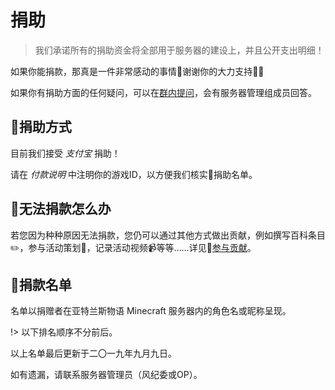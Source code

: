 # 捐助

>我们承诺所有的捐助资金将全部用于服务器的建设上，并且公开支出明细！

如果你能捐款，那真是一件非常感动的事情🥰谢谢你的大力支持💖💕

如果你有捐助方面的任何疑问，可以在[群内提问](https://jq.qq.com/?_wv=1027&k=5myyV7T)，会有服务器管理组成员回答。

## 🎁捐助方式

目前我们接受 *支付宝* 捐助！


请在 *付款说明* 中注明你的游戏ID，以方便我们核实📝捐助名单。

## 👀无法捐款怎么办

若您因为种种原因无法捐款，您仍可以通过其他方式做出贡献，例如撰写百科条目✏️，参与活动策划🎲，记录活动视频📹等等……详见💖[参与贡献](/contribution.md)。

## 💌捐款名单

名单以捐赠者在亚特兰斯物语 Minecraft 服务器内的角色名或昵称呈现。

!> 以下排名顺序不分前后。



以上名单最后更新于二〇一九年九月九日。

如有遗漏，请联系服务器管理员（风纪委或OP）。
